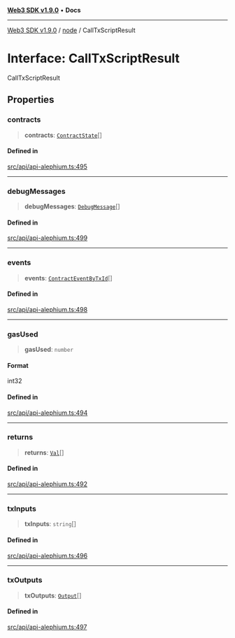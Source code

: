 [**Web3 SDK v1.9.0**](../../../README.md) • **Docs**

***

[Web3 SDK v1.9.0](../../../globals.md) / [node](../README.md) / CallTxScriptResult

# Interface: CallTxScriptResult

CallTxScriptResult

## Properties

### contracts

> **contracts**: [`ContractState`](ContractState.md)[]

#### Defined in

[src/api/api-alephium.ts:495](https://github.com/Mystic-Nayy/alephium-web3/blob/ee41f5e0e7d7fb0b155fe62f05b2ac03772895ca/packages/web3/src/api/api-alephium.ts#L495)

***

### debugMessages

> **debugMessages**: [`DebugMessage`](DebugMessage.md)[]

#### Defined in

[src/api/api-alephium.ts:499](https://github.com/Mystic-Nayy/alephium-web3/blob/ee41f5e0e7d7fb0b155fe62f05b2ac03772895ca/packages/web3/src/api/api-alephium.ts#L499)

***

### events

> **events**: [`ContractEventByTxId`](ContractEventByTxId.md)[]

#### Defined in

[src/api/api-alephium.ts:498](https://github.com/Mystic-Nayy/alephium-web3/blob/ee41f5e0e7d7fb0b155fe62f05b2ac03772895ca/packages/web3/src/api/api-alephium.ts#L498)

***

### gasUsed

> **gasUsed**: `number`

#### Format

int32

#### Defined in

[src/api/api-alephium.ts:494](https://github.com/Mystic-Nayy/alephium-web3/blob/ee41f5e0e7d7fb0b155fe62f05b2ac03772895ca/packages/web3/src/api/api-alephium.ts#L494)

***

### returns

> **returns**: [`Val`](../type-aliases/Val.md)[]

#### Defined in

[src/api/api-alephium.ts:492](https://github.com/Mystic-Nayy/alephium-web3/blob/ee41f5e0e7d7fb0b155fe62f05b2ac03772895ca/packages/web3/src/api/api-alephium.ts#L492)

***

### txInputs

> **txInputs**: `string`[]

#### Defined in

[src/api/api-alephium.ts:496](https://github.com/Mystic-Nayy/alephium-web3/blob/ee41f5e0e7d7fb0b155fe62f05b2ac03772895ca/packages/web3/src/api/api-alephium.ts#L496)

***

### txOutputs

> **txOutputs**: [`Output`](../type-aliases/Output.md)[]

#### Defined in

[src/api/api-alephium.ts:497](https://github.com/Mystic-Nayy/alephium-web3/blob/ee41f5e0e7d7fb0b155fe62f05b2ac03772895ca/packages/web3/src/api/api-alephium.ts#L497)
